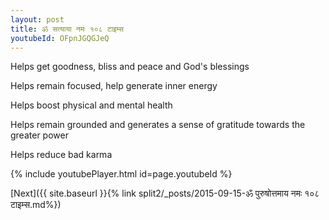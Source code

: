 ```yaml
---
layout: post
title: ॐ सत्याया नमः १०८ टाइम्स
youtubeId: OFpnJGQGJeQ
---
```

 
 
Helps get goodness, bliss and peace and God's blessings
 
Helps remain focused, help generate inner energy 
 
Helps boost physical and mental health 
 
Helps remain grounded and generates a sense of gratitude towards the greater power 
 
Helps reduce bad karma
 
 
 
 


{% include youtubePlayer.html id=page.youtubeId %}
 
[Next]({{ site.baseurl }}{% link  split2/_posts/2015-09-15-ॐ पुरुषोत्तमाय नमः १०८ टाइम्स.md%})
 
